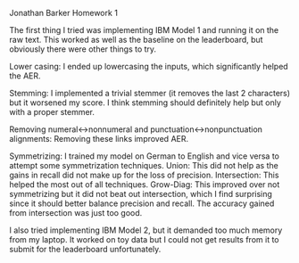 Jonathan Barker
Homework 1

The first thing I tried was implementing IBM Model 1 and running it on the raw text. This worked as well as the baseline on the leaderboard, but obviously there were other things to try.


Lower casing:
  I ended up lowercasing the inputs, which significantly helped the AER.

Stemming:
  I implemented a trivial stemmer (it removes the last 2 characters) but it worsened my score. I think stemming should definitely help but only with a proper stemmer.

Removing numeral<->nonnumeral and punctuation<->nonpunctuation alignments:
  Removing these links improved AER.

Symmetrizing:
  I trained my model on German to English and vice versa to attempt some symmetrization techniques.
  Union:
    This did not help as the gains in recall did not make up for the loss of precision.
  Intersection:
    This helped the most out of all techniques.
  Grow-Diag:
    This improved over not symmetrizing but it did not beat out intersection, which I find surprising since it should better balance precision and recall. The accuracy gained from intersection was just too good.

I also tried implementing IBM Model 2, but it demanded too much memory from my laptop. It worked on toy data but I could not get results from it to submit for the leaderboard unfortunately.